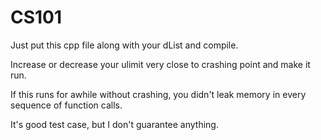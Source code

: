 # CS101

Just put this cpp file along with your dList and compile. 

Increase or decrease your ulimit very close to crashing point and make it run. 

If this runs for awhile without crashing, you didn't leak memory in every sequence of function calls.

It's good test case, but I don't guarantee anything. 

